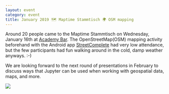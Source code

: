 ```yaml
---
layout: event
category: event
title: January 2019 🗺 Maptime Stammtisch 🌍 OSM mapping
---
```


Around 20 people came to the Maptime Stammtisch on Wednesday, January 16th at [Academy Bar](https://www.openstreetmap.org/node/4742175090). The OpenStreetMap(OSM) mapping activity beforehand with the Android app [StreetComplete](https://github.com/westnordost/StreetComplete/) had very low attendance, but the few participants had fun walking around in the cold, damp weather anyways. :-)

We are looking forward to the next round of presentations in February to discuss ways that Jupyter can be used when working with geospatial data, maps, and more.

![]({{site.baseurl}}/img/2019-01-16_stammtisch.jpg)
